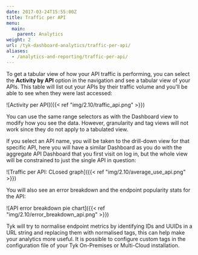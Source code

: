 ```yaml
---
date: 2017-03-24T15:55:00Z
title: Traffic per API
menu:
  main:
    parent: Analytics
weight: 2 
url: /tyk-dashboard-analytics/traffic-per-api/
aliases:
  - /analytics-and-reporting/traffic-per-api/
---
```


To get a tabular view of how your API traffic is performing, you can select the **Activity by API** option in the navigation and see a tabular view of your APIs. This table will list out your APIs by their traffic volume and you'll be able to see when they were last accessed:

![Activity per API]({{< ref "img/2.10/traffic_api.png" >}})

You can use the same range selectors as with the Dashboard view to modify how you see the data. However, granularity and tag views will not work since they do not apply to a tabulated view.

If you select an API name, you will be taken to the drill-down view for that specific API, here you will have a similar Dashboard as you do with the aggregate API Dashboard that you first visit on log in, but the whole view will be constrained to just the single API in question:

![Traffic per API: CLosed graph]({{< ref "img/2.10/average_use_api.png" >}})

You will also see an error breakdown and the endpoint popularity stats for the API:

![API error breakdown pie chart]({{< ref "img/2.10/error_breakdown_api.png" >}})

Tyk will try to normalise endpoint metrics by identifying IDs and UUIDs in a URL string and replacing them with normalised tags, this can help make your analytics more useful. It is possible to configure custom tags in the configuration file of your Tyk On-Premises or Multi-Cloud installation.